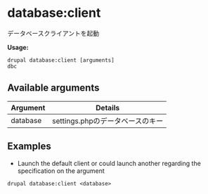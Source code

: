 # database:client
データベースクライアントを起動

**Usage:**
```
drupal database:client [arguments]
dbc
```

## Available arguments
Argument | Details
---------|-------------
database | settings.phpのデータベースのキー

## Examples
* Launch the default client or could launch another regarding the specification on the argument
```
drupal database:client <database>
```
